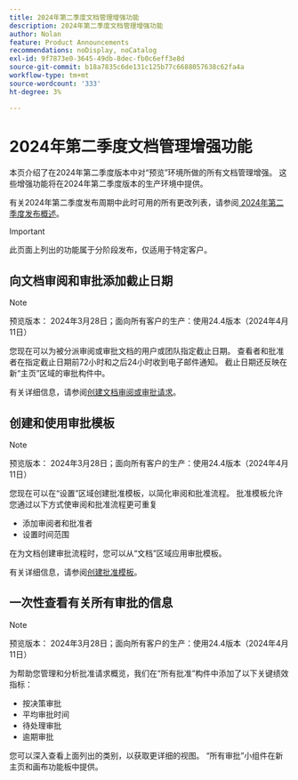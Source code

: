 ```yaml
---
title: 2024年第二季度文档管理增强功能
description: 2024年第二季度文档管理增强功能
author: Nolan
feature: Product Announcements
recommendations: noDisplay, noCatalog
exl-id: 9f7873e0-3645-49db-8dec-fb0c6eff3e8d
source-git-commit: b18a7835c6de131c125b77c6688057638c62fa4a
workflow-type: tm+mt
source-wordcount: '333'
ht-degree: 3%

---
```


# 2024年第二季度文档管理增强功能

本页介绍了在2024年第二季度版本中对“预览”环境所做的所有文档管理增强。 这些增强功能将在2024年第二季度版本的生产环境中提供。

有关2024年第二季度发布周期中此时可用的所有更改列表，请参阅[ 2024年第二季度发布概述](/help/quicksilver/product-announcements/product-releases/24-q2-release-activity/24-q2-release-overview.md)。

>[!IMPORTANT]
>
>此页面上列出的功能属于分阶段发布，仅适用于特定客户。

## 向文档审阅和审批添加截止日期

>[!NOTE]
>
>预览版本： 2024年3月28日；面向所有客户的生产：使用24.4版本（2024年4月11日）

您现在可以为被分派审阅或审批文档的用户或团队指定截止日期。 查看者和批准者在指定截止日期前72小时和之后24小时收到电子邮件通知。 截止日期还反映在新“主页”区域的审批构件中。

有关详细信息，请参阅[创建文档审阅或审批请求](/help/quicksilver/review-and-approve-work/document-reviews-and-approvals/manage-document-approvals/create-a-document-approval.md)。

## 创建和使用审批模板

>[!NOTE]
>
>预览版本： 2024年3月28日；面向所有客户的生产：使用24.4版本（2024年4月11日）

您现在可以在“设置”区域创建批准模板，以简化审阅和批准流程。 批准模板允许您通过以下方式使审阅和批准流程更可重复

* 添加审阅者和批准者
* 设置时间范围

在为文档创建审批流程时，您可以从“文档”区域应用审批模板。

有关详细信息，请参阅[创建批准模板](/help/quicksilver/review-and-approve-work/document-reviews-and-approvals/manage-document-approvals/create-approval-template.md)。

## 一次性查看有关所有审批的信息

>[!NOTE]
>
>预览版本： 2024年3月28日；面向所有客户的生产：使用24.4版本（2024年4月11日）

为帮助您管理和分析批准请求概览，我们在“所有批准”构件中添加了以下关键绩效指标：

* 按决策审批
* 平均审批时间
* 待处理审批
* 逾期审批

您可以深入查看上面列出的类别，以获取更详细的视图。 “所有审批”小组件在新主页和画布功能板中提供。
